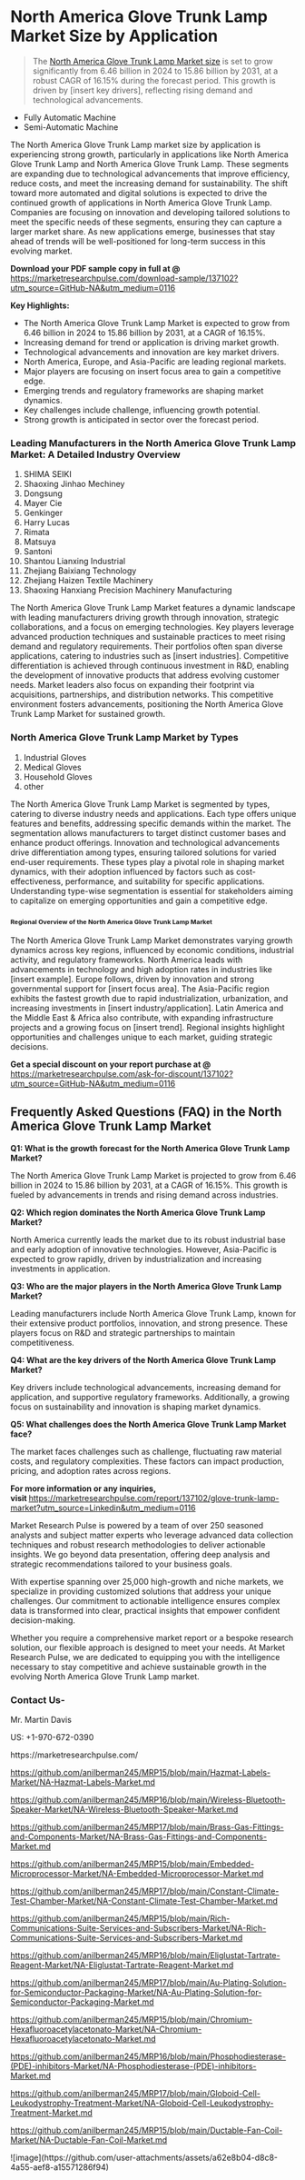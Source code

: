 <h1>North America Glove Trunk Lamp Market&nbsp;Size by Application</h1><blockquote><p>The <a href="https://marketresearchpulse.com/download-sample/137102?utm_source=GitHub-NA&amp;utm_medium=0116">North America Glove Trunk Lamp Market size</a> is set to grow significantly from 6.46 billion in 2024 to 15.86 billion by 2031, at a robust CAGR of 16.15% during the forecast period. This growth is driven by [insert key drivers], reflecting rising demand and technological advancements.</p></blockquote><ul><li>Fully Automatic Machine<li> Semi-Automatic Machine</li></ul><p>The North America Glove Trunk Lamp market size by application is experiencing strong growth, particularly in applications like North America Glove Trunk Lamp and North America Glove Trunk Lamp. These segments are expanding due to technological advancements that improve efficiency, reduce costs, and meet the increasing demand for sustainability. The shift toward more automated and digital solutions is expected to drive the continued growth of applications in North America Glove Trunk Lamp. Companies are focusing on innovation and developing tailored solutions to meet the specific needs of these segments, ensuring they can capture a larger market share. As new applications emerge, businesses that stay ahead of trends will be well-positioned for long-term success in this evolving market.</p><p><strong>Download your PDF sample copy in full at @ </strong><a href="https://marketresearchpulse.com/download-sample/137102?utm_source=GitHub-NA&amp;utm_medium=0116">https://marketresearchpulse.com/download-sample/137102?utm_source=GitHub-NA&amp;utm_medium=0116</a></p><p><strong>Key Highlights: </strong></p><ul><li>The North America Glove Trunk Lamp Market is expected to grow from 6.46 billion in 2024 to 15.86 billion by 2031, at a CAGR of 16.15%.</li><li>Increasing demand for trend or application is driving market growth.</li><li>Technological advancements and innovation are key market drivers.</li><li>North America, Europe, and Asia-Pacific are leading regional markets.</li><li>Major players are focusing on insert focus area to gain a competitive edge.</li><li>Emerging trends and regulatory frameworks are shaping market dynamics.</li><li>Key challenges include challenge, influencing growth potential.</li><li>Strong growth is anticipated in sector over the forecast period.</li></ul><h3>Leading Manufacturers in the North America Glove Trunk Lamp Market: A Detailed Industry Overview</h3><ol><li>SHIMA SEIKI</li><li>Shaoxing Jinhao Mechiney</li><li>Dongsung</li><li>Mayer Cie</li><li>Genkinger</li><li>Harry Lucas</li><li>Rimata</li><li>Matsuya</li><li>Santoni</li><li>Shantou Lianxing Industrial</li><li>Zhejiang Baixiang Technology</li><li>Zhejiang Haizen Textile Machinery</li><li>Shaoxing Hanxiang Precision Machinery Manufacturing</li></ol><div class="flex max-w-full flex-col flex-grow"><div class="min-h-8 text-message flex w-full flex-col items-end gap-2 whitespace-normal break-words [.text-message+&amp;]:mt-5" dir="auto" data-message-author-role="assistant" data-message-id="fd8432e4-4910-450d-b182-61b7bfb0a01f" data-message-model-slug="gpt-4o"><div class="flex w-full flex-col gap-1 empty:hidden first:pt-[3px]"><div class="markdown prose w-full break-words dark:prose-invert light"><p>The North America Glove Trunk Lamp Market features a dynamic landscape with leading manufacturers driving growth through innovation, strategic collaborations, and a focus on emerging technologies. Key players leverage advanced production techniques and sustainable practices to meet rising demand and regulatory requirements. Their portfolios often span diverse applications, catering to industries such as [insert industries]. Competitive differentiation is achieved through continuous investment in R&amp;D, enabling the development of innovative products that address evolving customer needs. Market leaders also focus on expanding their footprint via acquisitions, partnerships, and distribution networks. This competitive environment fosters advancements, positioning the North America Glove Trunk Lamp Market for sustained growth.</p></div></div></div></div><h3>North America Glove Trunk Lamp Market by Types</h3><ol><li>Industrial Gloves<li> Medical Gloves<li> Household Gloves<li> other</li></ol><div class="flex max-w-full flex-col flex-grow"><div class="min-h-8 text-message flex w-full flex-col items-end gap-2 whitespace-normal break-words [.text-message+&amp;]:mt-5" dir="auto" data-message-author-role="assistant" data-message-id="084470be-0bb7-4664-bddf-5156b4f41249" data-message-model-slug="gpt-4o-mini"><div class="flex w-full flex-col gap-1 empty:hidden first:pt-[3px]"><div class="markdown prose w-full break-words dark:prose-invert light"><p>The North America Glove Trunk Lamp Market is segmented by types, catering to diverse industry needs and applications. Each type offers unique features and benefits, addressing specific demands within the market. The segmentation allows manufacturers to target distinct customer bases and enhance product offerings. Innovation and technological advancements drive differentiation among types, ensuring tailored solutions for varied end-user requirements. These types play a pivotal role in shaping market dynamics, with their adoption influenced by factors such as cost-effectiveness, performance, and suitability for specific applications. Understanding type-wise segmentation is essential for stakeholders aiming to capitalize on emerging opportunities and gain a competitive edge.</p></div></div></div></div><h3><span style="font-size: 11px;">Regional Overview of the North America Glove Trunk Lamp Market</span></h3><div class="flex max-w-full flex-col flex-grow"><div class="min-h-8 text-message flex w-full flex-col items-end gap-2 whitespace-normal break-words [.text-message+&amp;]:mt-5" dir="auto" data-message-author-role="assistant" data-message-id="e9038762-ce64-4e30-91c9-9bd413514231" data-message-model-slug="gpt-4o-mini"><div class="flex w-full flex-col gap-1 empty:hidden first:pt-[3px]"><div class="markdown prose w-full break-words dark:prose-invert light"><p>The North America Glove Trunk Lamp Market demonstrates varying growth dynamics across key regions, influenced by economic conditions, industrial activity, and regulatory frameworks. North America leads with advancements in technology and high adoption rates in industries like [insert example]. Europe follows, driven by innovation and strong governmental support for [insert focus area]. The Asia-Pacific region exhibits the fastest growth due to rapid industrialization, urbanization, and increasing investments in [insert industry/application]. Latin America and the Middle East &amp; Africa also contribute, with expanding infrastructure projects and a growing focus on [insert trend]. Regional insights highlight opportunities and challenges unique to each market, guiding strategic decisions.</p></div></div></div></div><p><strong>Get a special discount on your report purchase at @ </strong><a href="https://marketresearchpulse.com/ask-for-discount/137102?utm_source=GitHub-NA&amp;utm_medium=0116">https://marketresearchpulse.com/ask-for-discount/137102?utm_source=GitHub-NA&amp;utm_medium=0116</a></p><h2>Frequently Asked Questions (FAQ) in the North America Glove Trunk Lamp Market</h2><p><strong>Q1: What is the growth forecast for the North America Glove Trunk Lamp Market?</strong></p><p>The North America Glove Trunk Lamp Market is projected to grow from 6.46 billion in 2024 to 15.86 billion by 2031, at a CAGR of 16.15%. This growth is fueled by advancements in trends and rising demand across industries.</p><p><strong>Q2: Which region dominates the North America Glove Trunk Lamp Market?</strong></p><p>North America currently leads the market due to its robust industrial base and early adoption of innovative technologies. However, Asia-Pacific is expected to grow rapidly, driven by industrialization and increasing investments in application.</p><p><strong>Q3: Who are the major players in the North America Glove Trunk Lamp Market?</strong></p><p>Leading manufacturers include North America Glove Trunk Lamp, known for their extensive product portfolios, innovation, and strong presence. These players focus on R&amp;D and strategic partnerships to maintain competitiveness.</p><p><strong>Q4: What are the key drivers of the North America Glove Trunk Lamp Market?</strong></p><p>Key drivers include technological advancements, increasing demand for application, and supportive regulatory frameworks. Additionally, a growing focus on sustainability and innovation is shaping market dynamics.</p><p><strong>Q5: What challenges does the North America Glove Trunk Lamp Market face?</strong></p><p>The market faces challenges such as challenge, fluctuating raw material costs, and regulatory complexities. These factors can impact production, pricing, and adoption rates across regions.</p><p><strong>For more information or any inquiries, visit&nbsp;</strong><a href="https://marketresearchpulse.com/report/137102/glove-trunk-lamp-market?utm_source=Linkedin&utm_medium=0116">https://marketresearchpulse.com/report/137102/glove-trunk-lamp-market?utm_source=Linkedin&utm_medium=0116</a></p><p>Market Research Pulse is powered by a team of over 250 seasoned analysts and subject matter experts who leverage advanced data collection techniques and robust research methodologies to deliver actionable insights. We go beyond data presentation, offering deep analysis and strategic recommendations tailored to your business goals.</p><p>With expertise spanning over 25,000 high-growth and niche markets, we specialize in providing customized solutions that address your unique challenges. Our commitment to actionable intelligence ensures complex data is transformed into clear, practical insights that empower confident decision-making.</p><p>Whether you require a comprehensive market report or a bespoke research solution, our flexible approach is designed to meet your needs. At Market Research Pulse, we are dedicated to equipping you with the intelligence necessary to stay competitive and achieve sustainable growth in the evolving North America Glove Trunk Lamp market.</p><h3><strong>Contact Us-</strong></h3><p>Mr. Martin Davis</p><p>US: +1-970-672-0390</p><p>https://marketresearchpulse.com/</p><p><a href="https://github.com/anilberman245/MRP15/blob/main/Hazmat-Labels-Market/NA-Hazmat-Labels-Market.md">https://github.com/anilberman245/MRP15/blob/main/Hazmat-Labels-Market/NA-Hazmat-Labels-Market.md</a></p><p><a href="https://github.com/anilberman245/MRP16/blob/main/Wireless-Bluetooth-Speaker-Market/NA-Wireless-Bluetooth-Speaker-Market.md">https://github.com/anilberman245/MRP16/blob/main/Wireless-Bluetooth-Speaker-Market/NA-Wireless-Bluetooth-Speaker-Market.md</a></p><p><a href="https://github.com/anilberman245/MRP17/blob/main/Brass-Gas-Fittings-and-Components-Market/NA-Brass-Gas-Fittings-and-Components-Market.md">https://github.com/anilberman245/MRP17/blob/main/Brass-Gas-Fittings-and-Components-Market/NA-Brass-Gas-Fittings-and-Components-Market.md</a></p><p><a href="https://github.com/anilberman245/MRP15/blob/main/Embedded-Microprocessor-Market/NA-Embedded-Microprocessor-Market.md">https://github.com/anilberman245/MRP15/blob/main/Embedded-Microprocessor-Market/NA-Embedded-Microprocessor-Market.md</a></p><p><a href="https://github.com/anilberman245/MRP17/blob/main/Constant-Climate-Test-Chamber-Market/NA-Constant-Climate-Test-Chamber-Market.md">https://github.com/anilberman245/MRP17/blob/main/Constant-Climate-Test-Chamber-Market/NA-Constant-Climate-Test-Chamber-Market.md</a></p><p><a href="https://github.com/anilberman245/MRP15/blob/main/Rich-Communications-Suite-Services-and-Subscribers-Market/NA-Rich-Communications-Suite-Services-and-Subscribers-Market.md">https://github.com/anilberman245/MRP15/blob/main/Rich-Communications-Suite-Services-and-Subscribers-Market/NA-Rich-Communications-Suite-Services-and-Subscribers-Market.md</a></p><p><a href="https://github.com/anilberman245/MRP16/blob/main/Eliglustat-Tartrate-Reagent-Market/NA-Eliglustat-Tartrate-Reagent-Market.md">https://github.com/anilberman245/MRP16/blob/main/Eliglustat-Tartrate-Reagent-Market/NA-Eliglustat-Tartrate-Reagent-Market.md</a></p><p><a href="https://github.com/anilberman245/MRP17/blob/main/Au-Plating-Solution-for-Semiconductor-Packaging-Market/NA-Au-Plating-Solution-for-Semiconductor-Packaging-Market.md">https://github.com/anilberman245/MRP17/blob/main/Au-Plating-Solution-for-Semiconductor-Packaging-Market/NA-Au-Plating-Solution-for-Semiconductor-Packaging-Market.md</a></p><p><a href="https://github.com/anilberman245/MRP15/blob/main/Chromium-Hexafluoroacetylacetonato-Market/NA-Chromium-Hexafluoroacetylacetonato-Market.md">https://github.com/anilberman245/MRP15/blob/main/Chromium-Hexafluoroacetylacetonato-Market/NA-Chromium-Hexafluoroacetylacetonato-Market.md</a></p><p><a href="https://github.com/anilberman245/MRP16/blob/main/Phosphodiesterase-(PDE)-inhibitors-Market/NA-Phosphodiesterase-(PDE)-inhibitors-Market.md">https://github.com/anilberman245/MRP16/blob/main/Phosphodiesterase-(PDE)-inhibitors-Market/NA-Phosphodiesterase-(PDE)-inhibitors-Market.md</a></p><p><a href="https://github.com/anilberman245/MRP17/blob/main/Globoid-Cell-Leukodystrophy-Treatment-Market/NA-Globoid-Cell-Leukodystrophy-Treatment-Market.md">https://github.com/anilberman245/MRP17/blob/main/Globoid-Cell-Leukodystrophy-Treatment-Market/NA-Globoid-Cell-Leukodystrophy-Treatment-Market.md</a></p><p><a href="https://github.com/anilberman245/MRP15/blob/main/Ductable-Fan-Coil-Market/NA-Ductable-Fan-Coil-Market.md">https://github.com/anilberman245/MRP15/blob/main/Ductable-Fan-Coil-Market/NA-Ductable-Fan-Coil-Market.md</a></p>
![image](https://github.com/user-attachments/assets/a62e8b04-d8c8-4a55-aef8-a15571286f94)
